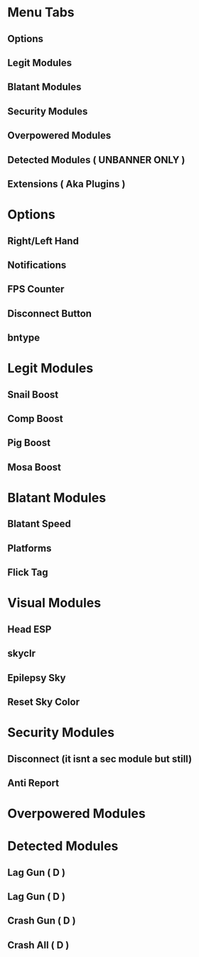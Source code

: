 # Menu Tabs
## Options
## Legit Modules
## Blatant Modules
## Security Modules
## Overpowered Modules
## Detected Modules ( UNBANNER ONLY )
## Extensions ( Aka Plugins )

# Options

## Right/Left Hand  
## Notifications  
## FPS Counter  
## Disconnect Button  
## bntype  

# Legit Modules

## Snail Boost  
## Comp Boost  
## Pig Boost  
## Mosa Boost  

# Blatant Modules

## Blatant Speed  
## Platforms  
## Flick Tag 

# Visual Modules

## Head ESP
 
## skyclr  
## Epilepsy Sky  
## Reset Sky Color  

# Security Modules

## Disconnect  (it isnt a sec module but still)
## Anti Report  

# Overpowered Modules

# Detected Modules

## Lag Gun ( D )
## Lag Gun ( D )

## Crash Gun ( D )
## Crash All ( D ) 

